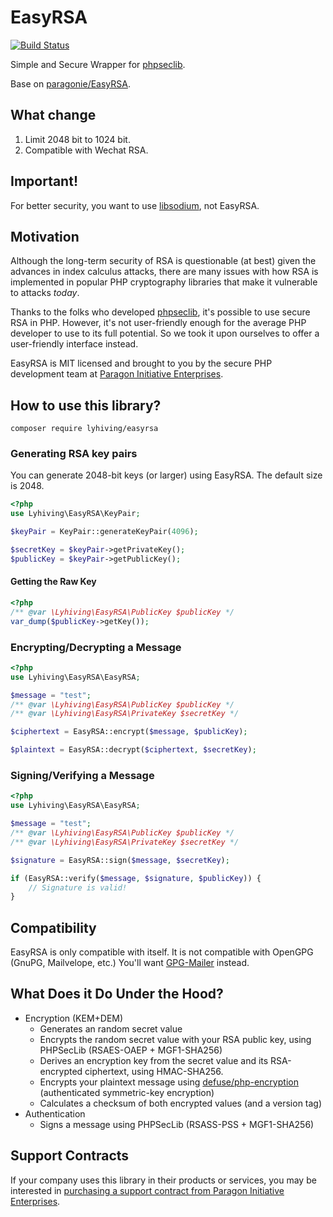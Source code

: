 # EasyRSA

[![Build Status](https://travis-ci.org/lyhiving/EasyRSA.svg?branch=master)](https://travis-ci.org/lyhiving/EasyRSA)

Simple and Secure Wrapper for [phpseclib](https://github.com/phpseclib/phpseclib).

Base on [paragonie/EasyRSA](https://github.com/paragonie/EasyRSA).

## What change

1. Limit 2048 bit to 1024 bit.
2. Compatible with  Wechat RSA.

## Important!

For better security, you want to use [libsodium](https://pecl.php.net/package/libsodium), not EasyRSA.

## Motivation

Although the long-term security of RSA is questionable (at best) given the
advances in index calculus attacks, there are many issues with how RSA is
implemented in popular PHP cryptography libraries that make it vulnerable to
attacks *today*.

Thanks to the folks who developed [phpseclib](https://github.com/phpseclib/phpseclib),
it's possible to use secure RSA in PHP. However, it's not user-friendly enough
for the average PHP developer to use to its full potential. So we took it upon
ourselves to offer a user-friendly interface instead.

EasyRSA is MIT licensed and brought to you by the secure PHP development team at
[Paragon Initiative Enterprises](https://paragonie.com).

## How to use this library?
`composer require lyhiving/easyrsa`

### Generating RSA key pairs

You can generate 2048-bit keys (or larger) using EasyRSA. The default size is 2048.

```php
<?php
use Lyhiving\EasyRSA\KeyPair;

$keyPair = KeyPair::generateKeyPair(4096);

$secretKey = $keyPair->getPrivateKey();
$publicKey = $keyPair->getPublicKey();
```

#### Getting the Raw Key

```php
<?php
/** @var \Lyhiving\EasyRSA\PublicKey $publicKey */
var_dump($publicKey->getKey());
```

### Encrypting/Decrypting a Message

```php
<?php
use Lyhiving\EasyRSA\EasyRSA;

$message = "test";
/** @var \Lyhiving\EasyRSA\PublicKey $publicKey */
/** @var \Lyhiving\EasyRSA\PrivateKey $secretKey */

$ciphertext = EasyRSA::encrypt($message, $publicKey);

$plaintext = EasyRSA::decrypt($ciphertext, $secretKey);
```

### Signing/Verifying a Message

```php
<?php
use Lyhiving\EasyRSA\EasyRSA;

$message = "test";
/** @var \Lyhiving\EasyRSA\PublicKey $publicKey */
/** @var \Lyhiving\EasyRSA\PrivateKey $secretKey */

$signature = EasyRSA::sign($message, $secretKey);

if (EasyRSA::verify($message, $signature, $publicKey)) {
    // Signature is valid!
}
```

## Compatibility

EasyRSA is only compatible with itself. It is not compatible with OpenGPG (GnuPG, Mailvelope, etc.) You'll want [GPG-Mailer](https://github.com/paragonie/gpg-mailer) instead.

## What Does it Do Under the Hood?

* Encryption (KEM+DEM)
    * Generates an random secret value
    * Encrypts the random secret value with your RSA public key, using PHPSecLib
      (RSAES-OAEP + MGF1-SHA256)
    * Derives an encryption key from the secret value and its RSA-encrypted ciphertext, 
      using HMAC-SHA256.
    * Encrypts your plaintext message using [defuse/php-encryption](https://github.com/defuse/php-encryption)
      (authenticated symmetric-key encryption)
    * Calculates a checksum of both encrypted values (and a version tag)
* Authentication
    * Signs a message using PHPSecLib (RSASS-PSS + MGF1-SHA256)

## Support Contracts

If your company uses this library in their products or services, you may be
interested in [purchasing a support contract from Paragon Initiative Enterprises](https://paragonie.com/enterprise).
